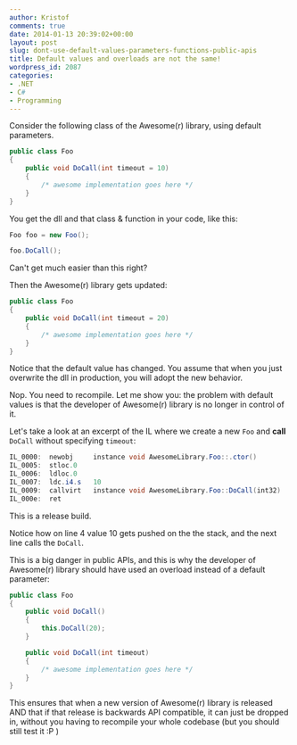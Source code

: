 ```yaml
---
author: Kristof
comments: true
date: 2014-01-13 20:39:02+00:00
layout: post
slug: dont-use-default-values-parameters-functions-public-apis
title: Default values and overloads are not the same!
wordpress_id: 2087
categories:
- .NET
- C#
- Programming
---
```


Consider the following class of the Awesome(r) library, using default parameters.


```csharp
public class Foo
{
    public void DoCall(int timeout = 10)
    {
        /* awesome implementation goes here */
    }
}
```

You get the dll and that class & function in your code, like this:


```csharp
Foo foo = new Foo();

foo.DoCall();
```


Can't get much easier than this right?

Then the Awesome(r) library gets updated:

```csharp
public class Foo
{
    public void DoCall(int timeout = 20)
    {
        /* awesome implementation goes here */
    }
}
```


Notice that the default value has changed. You assume that when you just overwrite the dll in production, you will adopt the new behavior.

Nop. You need to recompile. Let me show you: the problem with default values is that the developer of Awesome(r) library is no longer in control of it.

Let's take a look at an excerpt of the IL where we create a new `Foo` and **call** `DoCall` without specifying `timeout`:

```csharp
IL_0000:  newobj     instance void AwesomeLibrary.Foo::.ctor()
IL_0005:  stloc.0
IL_0006:  ldloc.0
IL_0007:  ldc.i4.s   10
IL_0009:  callvirt   instance void AwesomeLibrary.Foo::DoCall(int32)
IL_000e:  ret
```

This is a release build.

Notice how on line 4 value 10 gets pushed on the the stack, and the next line calls the `DoCall`. 

This is a big danger in public APIs, and this is why the developer of Awesome(r) library should have used an overload instead of a default parameter:

    
```csharp
public class Foo
{
    public void DoCall()
    { 
        this.DoCall(20); 
    }

    public void DoCall(int timeout)
    {
        /* awesome implementation goes here */
    }
}
```

This ensures that when a new version of Awesome(r) library is released AND that if that release is backwards API compatible, it can just be dropped in, without you having to recompile your whole codebase (but you should still test it :P )
